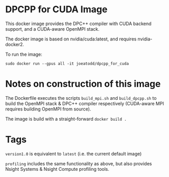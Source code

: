 DPCPP for CUDA Image
=================================

This docker image provides the DPC++ compiler with CUDA backend support, and a CUDA-aware OpenMPI stack.

The docker image is based on nvidia/cuda:latest, and requires nvidia-docker2.

To run the image:

```
sudo docker run --gpus all -it joeatodd/dpcpp_for_cuda
```

# Notes on construction of this image

The Dockerfile executes the scripts `build_mpi.sh` and `build_dpcpp.sh` to build the OpenMPI stack & DPC++ compiler respectively (CUDA-aware MPI requires building OpenMPI from source).

The image is build with a straight-forward `docker build .`

# Tags

`version1.0` is equivalent to `latest` (i.e. the current default image)

`profiling` includes the same functionality as above, but also provides Nsight Systems & Nsight Compute profiling tools.

